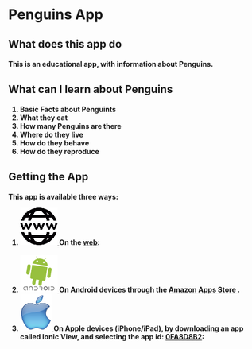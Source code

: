 <h1>Penguins App</h1>

<h2>What does this app do</h2>
  <h4>
    <p>
      This is an educational app, with information about Penguins.
    </p>
  </h4>
  <h2>What can I learn about Penguins</h2>
    <h4>
      <ol>
        <li>Basic Facts about Penguints</li>
        <li>What they eat</li>
        <li>How many Penguins are there</li>
        <li>Where do they live</li>
        <li>How do they behave</li>
        <li>How do they reproduce</li>
      </ol>
    </h4>

  <h2>Getting the App</h2>
    <h4>
      <p>
        This app is available three ways:
      </p>
      <ol>
        <li>
          <a href="http://scottnakada.github.io/Penguins/yoPenguins/dist/public/index.html">
            <img src="images/Web.png"/>
          </a>
          On the <a href="http://scottnakada.github.io/Penguins/yoPenguins/dist/public/index.html">web</a>:<br><br>
        </li>
        <li>
          <a href="http://www.amazon.com/Quickstart-Prototypes-Learn-about-Penguins/dp/B01486HQ9Y/ref=sr_1_4?s=mobile-apps&ie=UTF8&qid=1440172469&sr=1-4&keywords=penguins&refinements=p_n_theme_browse-bin%3A2479024011">
            <img src="images/Android.png"/>
          </a>
          On Android devices through the
          <a href="http://www.amazon.com/Quickstart-Prototypes-Learn-about-Penguins/dp/B01486HQ9Y/ref=sr_1_4?s=mobile-apps&ie=UTF8&qid=1440172469&sr=1-4&keywords=penguins&refinements=p_n_theme_browse-bin%3A2479024011">
            Amazon Apps Store
          </a>.
        </li>
        <li>
          <a href="http://scottnakada.github.io/Penguins/index.html#ios">
            <img src="images/Apple.png"/>
          </a>
          On Apple devices (iPhone/iPad), by downloading an app called Ionic View, and selecting the
          app id: <a href="http://scottnakada.github.io/Penguins/index.html#ios">0FA8D8B2</a>:<br><br>
        </li>
      </ol>
    </h4>
